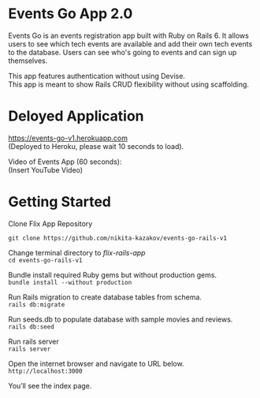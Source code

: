 # Events Go App 2.0
Events Go is an events registration app built with Ruby on Rails 6. It allows users to see which tech events are available and add their own tech events to the database. Users can see who's going to events and can sign up themselves.  

This app features authentication without using Devise.  
This app is meant to show Rails CRUD flexibility without using scaffolding.

# Deloyed Application

https://events-go-v1.herokuapp.com  
(Deployed to Heroku, please wait 10 seconds to load).


Video of Events App  (60 seconds):  
(Insert YouTube Video)

# Getting Started

Clone Flix App Repository

`git clone https://github.com/nikita-kazakov/events-go-rails-v1`

Change terminal directory to _flix-rails-app_  
`cd events-go-rails-v1`

Bundle install required Ruby gems but without production gems.  
`bundle install --without production`

Run Rails migration to create database tables from schema.  
`rails db:migrate`

Run seeds.db to populate database with sample movies and reviews.  
`rails db:seed`

Run rails server  
`rails server`

Open the internet browser and navigate to URL below.  
`http://localhost:3000`

You’ll see the index page.
